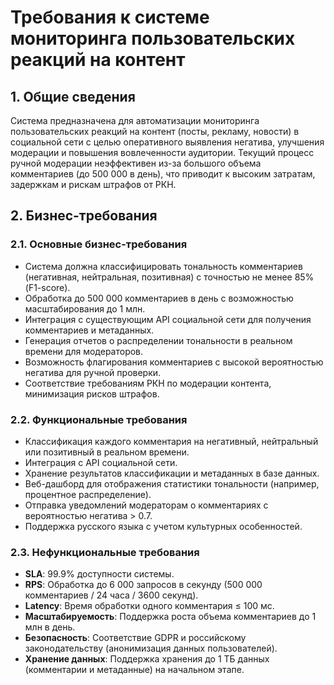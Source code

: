 # Требования к системе мониторинга пользовательских реакций на контент

## 1. Общие сведения
Система предназначена для автоматизации мониторинга пользовательских реакций на контент (посты, рекламу, новости) в социальной сети с целью оперативного выявления негатива, улучшения модерации и повышения вовлеченности аудитории. Текущий процесс ручной модерации неэффективен из-за большого объема комментариев (до 500 000 в день), что приводит к высоким затратам, задержкам и рискам штрафов от РКН.

## 2. Бизнес-требования

### 2.1. Основные бизнес-требования
- Система должна классифицировать тональность комментариев (негативная, нейтральная, позитивная) с точностью не менее 85% (F1-score).
- Обработка до 500 000 комментариев в день с возможностью масштабирования до 1 млн.
- Интеграция с существующим API социальной сети для получения комментариев и метаданных.
- Генерация отчетов о распределении тональности в реальном времени для модераторов.
- Возможность флагирования комментариев с высокой вероятностью негатива для ручной проверки.
- Соответствие требованиям РКН по модерации контента, минимизация рисков штрафов.

### 2.2. Функциональные требования
- Классификация каждого комментария на негативный, нейтральный или позитивный в реальном времени.
- Интеграция с API социальной сети.
- Хранение результатов классификации и метаданных в базе данных.
- Веб-дашборд для отображения статистики тональности (например, процентное распределение).
- Отправка уведомлений модераторам о комментариях с вероятностью негатива > 0.7.
- Поддержка русского языка с учетом культурных особенностей.

### 2.3. Нефункциональные требования
- **SLA**: 99.9% доступности системы.
- **RPS**: Обработка до 6 000 запросов в секунду (500 000 комментариев / 24 часа / 3600 секунд).
- **Latency**: Время обработки одного комментария ≤ 100 мс.
- **Масштабируемость**: Поддержка роста объема комментариев до 1 млн в день.
- **Безопасность**: Соответствие GDPR и российскому законодательству (анонимизация данных пользователей).
- **Хранение данных**: Поддержка хранения до 1 ТБ данных (комментарии и метаданные) на начальном этапе.
